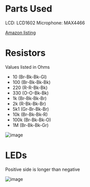 # Parts Used

LCD: LCD1602
Microphone: MAX4466

[Amazon listing](https://www.amazon.com/ELEGOO-Project-Tutorial-Controller-Projects/dp/B01D8KOZF4/ref=sr_1_12_sspa?crid=1U23ZJ8NR0FJA&dib=eyJ2IjoiMSJ9.XMuQu_oH7Kegqw6BNsG2t_EQ_riFr4-em8I3NtW4GZunJRb_AqW2drU5LCjKfkWKAjTyl8kTXOuSWMqMfdZ8LKiQgPI2vUnmDNE8msnYTfGp4Nw6VJ5XeXl_YtU0dYa9aZec73deoH84wsBvTFi5itt3ic1iejxeisIF4-lEnBA4T_R2Qp-G7ka4VolrZJJrQ0qf4hlOyu_sGnqT3J74GZiyQ9OkU4sUbllRRgKXZYk.mcthi_iI_zm1VKQIUAO9jLqbCgI-407TtsNyjZPdOAI&dib_tag=se&keywords=power+supply+for+arduino+elegoo&qid=1741884535&sprefix=power+supply+for+arduino+elegoo%2Caps%2C125&sr=8-12-spons&sp_csd=d2lkZ2V0TmFtZT1zcF9tdGY&psc=1)

# Resistors

Values listed in Ohms
 - 10 (Br-Bk-Bk-Gl)
 - 100 (Br-Bk-Bk-Bk)
 - 220 (R-R-Bk-Bk)
 - 330 (O-O-Bk-Bk)
 - 1k (Br-Bk-Bk-Br)
 - 2k (R-Bk-Bk-Br)
 - 5k1 (Gr-Br-Bk-Br)
 - 10k (Br-Bk-Bk-R)
 - 100k (Br-Bk-Bk-O)
 - 1M (Br-Bk-Bk-Gr)

![image](https://github.com/user-attachments/assets/5f531af7-6627-4c25-9a03-47292c938ce2)

# LEDs

Positive side is longer than negative

![image](https://github.com/user-attachments/assets/e3691e01-21ab-44c7-a6b3-ea9c85b60ea6)

